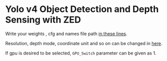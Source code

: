# Yolo v4 Object Detection and Depth Sensing with ZED 

Write your weights , cfg and names file path [in these lines](https://github.com/ErenKaymakci/Yolov4-Depth-Sensing-w-ZED/blob/main/main.py#L21).

Resolution, depth mode, coordinate unit and so on can be changed in [here](https://github.com/ErenKaymakci/Yolov4-Depth-Sensing-w-ZED/blob/main/main.py#L30).

If gpu is desired to be selected, `GPU_Switch` parameter can be given as 1.
